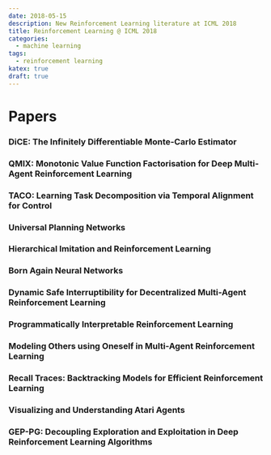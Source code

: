 ```yaml
---
date: 2018-05-15
description: New Reinforcement Learning literature at ICML 2018
title: Reinforcement Learning @ ICML 2018
categories:
  - machine learning
tags:
  - reinforcement learning
katex: true
draft: true
---
```



# Papers

### DiCE: The Infinitely Differentiable Monte-Carlo Estimator

### QMIX: Monotonic Value Function Factorisation for Deep Multi-Agent Reinforcement Learning

### TACO: Learning Task Decomposition via Temporal Alignment for Control

### Universal Planning Networks

### Hierarchical Imitation and Reinforcement Learning

### Born Again Neural Networks

### Dynamic Safe Interruptibility for Decentralized Multi-Agent Reinforcement Learning

### Programmatically Interpretable Reinforcement Learning

### Modeling Others using Oneself in Multi-Agent Reinforcement Learning

### Recall Traces: Backtracking Models for Efficient Reinforcement Learning

### Visualizing and Understanding Atari Agents

### GEP-PG: Decoupling Exploration and Exploitation in Deep Reinforcement Learning Algorithms

